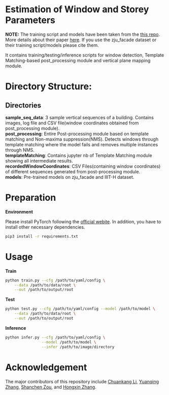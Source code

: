 # Estimation of Window and Storey Parameters 
**NOTE:** The training script and models have been taken from the [this repo](https://github.com/lck1201/win_det_heatmaps). More details about their paper [here](http://jcst.ict.ac.cn/EN/10.1007/s11390-020-0253-4). If you use the zju_facade dataset or their training script/models please cite them.

It contains training/testing/inference scripts for window detection, Template Matching-based post_processing module and vertical plane mapping module.

# Directory Structure:

## Directories

**sample_seq_data**: 3 sample vertical sequences of a building. Contains images, log file and CSV file(window coordinates obtained from post_processing module). \
**post_processing**: Entire Post-processing module based on template matching and Non-maxima suppression(NMS). Detects windows through template matching where the model fails and removes multiple instances through NMS. \
**templateMatching**: Contains jupyter nb of Template Matching module showing all intermediate results. \
**recordedWindowCoordinates**: CSV Files(containing window coordinates) of different sequences generated from post-processing module. \
**models**: Pre-trained models on zju_facade and IIIT-H dataset.


# Preparation
**Environment**

Please install PyTorch following the [official webite](https://pytorch.org/). In addition, you have to install other necessary dependencies.
```bash
pip3 install -r requirements.txt
```
# Usage
**Train**
```bash 
python train.py --cfg /path/to/yaml/config \
    --data /path/to/data/root \
    --out /path/to/output/root
```

**Test**
```bash 
python test.py --cfg /path/to/yaml/config --model /path/to/model \
    --data /path/to/data/root \
    --out /path/to/output/root
```


**Inference**
```bash
python infer.py --cfg /path/to/yaml/config \
                --model /path/to/model \
                --infer /path/to/image/directory
```

 
# Acknowledgement
The major contributors of this repository include [Chuankang Li](https://github.com/lck1201), [Yuanqing Zhang](https://github.com/yuanqing-zhang), [Shanchen Zou](https://github.com/Generior), and [Hongxin Zhang](https://person.zju.edu.cn/zhx).

